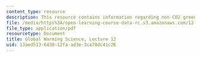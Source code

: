 ```yaml
---
content_type: resource
description: This resource contains information regarding non-CO2 greenhouse gases.
file: /media/https%3A/open-learning-course-data-rc.s3.amazonaws.com/12-340-global-warming-science-spring-2012/13aed513643012faad3e3ca78dc41c26_MIT12_340S12_lec12.pdf
file_type: application/pdf
resourcetype: Document
title: Global Warming Science, Lecture 12
uid: 13aed513-6430-12fa-ad3e-3ca78dc41c26
---
```

